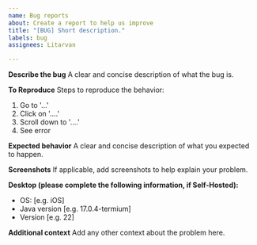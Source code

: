 ```yaml
---
name: Bug reports
about: Create a report to help us improve
title: "[BUG] Short description."
labels: bug
assignees: Litarvan

---
```


**Describe the bug**
A clear and concise description of what the bug is.

**To Reproduce**
Steps to reproduce the behavior:
1. Go to '...'
2. Click on '....'
3. Scroll down to '....'
4. See error

**Expected behavior**
A clear and concise description of what you expected to happen.

**Screenshots**
If applicable, add screenshots to help explain your problem.

**Desktop (please complete the following information, if Self-Hosted):**
 - OS: [e.g. iOS]
 - Java version [e.g. 17.0.4-termium]
 - Version [e.g. 22]

**Additional context**
Add any other context about the problem here.

